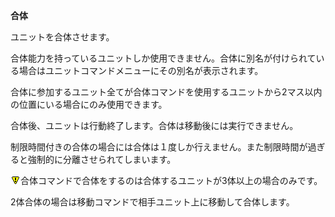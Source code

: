 **合体**

ユニットを合体させます。

合体能力を持っているユニットしか使用できません。合体に別名が付けられている場合はユニットコマンドメニューにその別名が表示されます。

合体に参加するユニット全てが合体コマンドを使用するユニットから2マス以内の位置にいる場合にのみ使用できます。

合体後、ユニットは行動終了します。合体は移動後には実行できません。

制限時間付きの合体の場合には合体は１度しか行えません。また制限時間が過ぎると強制的に分離させられてしまいます。

![](../images/bm0.gif)合体コマンドで合体をするのは合体するユニットが3体以上の場合のみです。

2体合体の場合は移動コマンドで相手ユニット上に移動して合体します。
